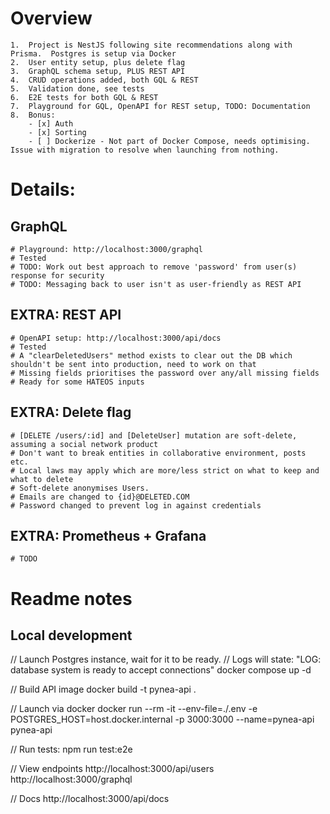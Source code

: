 # Overview

    1.  Project is NestJS following site recommendations along with Prisma.  Postgres is setup via Docker
    2.  User entity setup, plus delete flag
    3.  GraphQL schema setup, PLUS REST API
    4.  CRUD operations added, both GQL & REST
    5.  Validation done, see tests
    6.  E2E tests for both GQL & REST
    7.  Playground for GQL, OpenAPI for REST setup, TODO: Documentation
    8.  Bonus:
        - [x] Auth
        - [x] Sorting
        - [ ] Dockerize - Not part of Docker Compose, needs optimising.  Issue with migration to resolve when launching from nothing.

# Details:

## GraphQL

    # Playground: http://localhost:3000/graphql
    # Tested
    # TODO: Work out best approach to remove 'password' from user(s) response for security
    # TODO: Messaging back to user isn't as user-friendly as REST API

## EXTRA: REST API

    # OpenAPI setup: http://localhost:3000/api/docs
    # Tested
    # A "clearDeletedUsers" method exists to clear out the DB which shouldn't be sent into production, need to work on that
    # Missing fields prioritises the password over any/all missing fields
    # Ready for some HATEOS inputs

## EXTRA: Delete flag

    # [DELETE /users/:id] and [DeleteUser] mutation are soft-delete, assuming a social network product
    # Don't want to break entities in collaborative environment, posts etc.
    # Local laws may apply which are more/less strict on what to keep and what to delete
    # Soft-delete anonymises Users.
    # Emails are changed to {id}@DELETED.COM
    # Password changed to prevent log in against credentials

## EXTRA: Prometheus + Grafana

    # TODO

# Readme notes

## Local development

// Launch Postgres instance, wait for it to be ready.
// Logs will state: "LOG: database system is ready to accept connections"
docker compose up -d

// Build API image
docker build -t pynea-api .

// Launch via docker
docker run --rm -it --env-file=./.env -e POSTGRES_HOST=host.docker.internal -p 3000:3000 --name=pynea-api pynea-api

// Run tests:
npm run test:e2e

// View endpoints
http://localhost:3000/api/users
http://localhost:3000/graphql

// Docs
http://localhost:3000/api/docs
